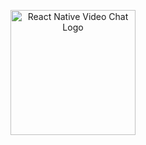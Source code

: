 <p align="center">
    <img width="200" height="auto" src="https://i.ibb.co/d2c0399/videochat-removebg-preview-1.png" alt="React Native Video Chat Logo" />
</p>
   
   <br>
   
